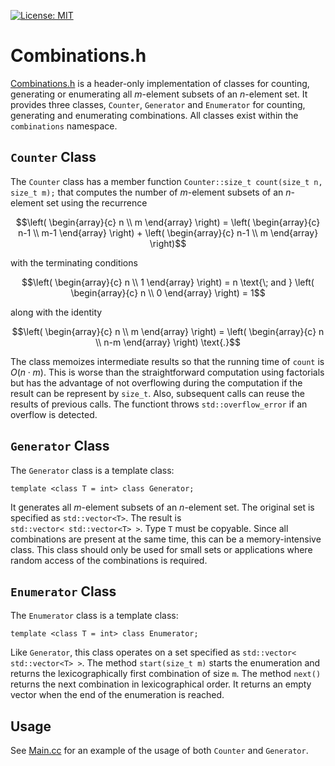 [![License: MIT](https://img.shields.io/badge/License-MIT-yellow.svg)](https://opensource.org/licenses/MIT)
# Combinations.h

[Combinations.h](src/Combinations.h) is a header-only implementation 
of classes for counting, generating or enumerating all _m_-element
subsets of an _n_-element set. It provides three classes, `Counter`,
`Generator` and `Enumerator` for counting, generating and enumerating
combinations. All classes exist within the `combinations` namespace.

## `Counter` Class
The `Counter` class has a member function 
`Counter::size_t count(size_t n, size_t m);`
that computes the number of _m_-element subsets of an _n_-element set
using the recurrence
```math
\left( \begin{array}{c} n \\ m \end{array} \right) =
\left( \begin{array}{c} n-1 \\ m-1 \end{array} \right) +
\left( \begin{array}{c} n-1 \\ m \end{array} \right)
```
with the terminating conditions 
```math
\left( \begin{array}{c} n \\ 1 \end{array} \right) = n
\text{\; and }
\left( \begin{array}{c} n \\ 0 \end{array} \right) = 1
```
along with the identity
```math
\left( \begin{array}{c} n \\ m \end{array} \right) =
\left( \begin{array}{c} n \\ n-m \end{array} \right) \text{.}
```
The class memoizes intermediate results so that the running time of `count` 
is $O(n \cdot m)$. This is worse than the straightforward computation using 
factorials but has the advantage of not overflowing during the computation 
if the result can be represent by `size_t`. Also, subsequent calls can reuse 
the results of previous calls. The functiont throws `std::overflow_error` if
an overflow is detected.

## `Generator` Class
The `Generator` class is a template class:
```
template <class T = int> class Generator;
```
It generates all _m_-element subsets of an _n_-element set. The original set is
specified as `std::vector<T>`. The result is  
`std::vector< std::vector<T> >`.
Type `T` must be copyable. Since all combinations are present at the same time,
this can be a memory-intensive class. This class should only be used for small
sets or applications where random access of the combinations is required.

## `Enumerator` Class
The `Enumerator` class is a template class:
```
template <class T = int> class Enumerator;
```
Like `Generator`, this class operates on a set specified as 
`std::vector< std::vector<T> >`.
The method `start(size_t m)` starts the enumeration and returns the
lexicographically first combination  of size `m`. The method `next()`
returns the next combination in lexicographical order. It returns an empty
vector when the end of the enumeration is reached.

## Usage
See [Main.cc](src/Main.cc) for an example of the usage of both `Counter` 
and `Generator`.

